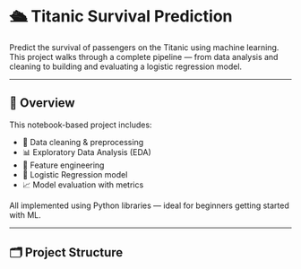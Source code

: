 # 🛳️ Titanic Survival Prediction

Predict the survival of passengers on the Titanic using machine learning. This project walks through a complete pipeline — from data analysis and cleaning to building and evaluating a logistic regression model.

---

## 📌 Overview

This notebook-based project includes:

- 🧹 Data cleaning & preprocessing
- 📊 Exploratory Data Analysis (EDA)
- 🧠 Feature engineering
- 🤖 Logistic Regression model
- 📈 Model evaluation with metrics

All implemented using Python libraries — ideal for beginners getting started with ML.

---

## 🗂️ Project Structure

